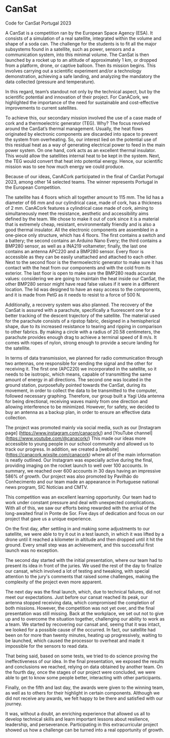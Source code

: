 # CanSat
Code for CanSat Portugal 2023

A CanSat is a competition ran by the European Space Agency (ESA). It consists of a simulation of a real satellite, integrated within the volume and shape of a soda can. The challenge for the students is to fit all the major subsystems found in a satellite, such as power, sensors and a communication system, into this minimal volume. The CanSat is then launched by a rocket up to an altitude of approximately 1 km, or dropped from a platform, drone, or captive balloon. Then its mission begins. This involves carrying out a scientific experiment and/or a technology demonstration, achieving a safe landing, and analyzing the mandatory the data collected (pressure and temperature).

In this regard, team’s standout not only by the technical aspect, but by the scientific potential and innovation of their project. For CanACork, we highlighted the importance of the need for sustainable and cost-effective improvements to current satellites.

To achieve this, our secondary mission involved the use of a case made of cork and a thermoelectric generator (TEG). Why? The focus revolved around the CanSat’s thermal management. Usually, the heat flows originated by electronic components are discarded into space to prevent the system from overheating. So, our interest lied on the potential use of this residual heat as a way of generating electrical power to feed in the main power system. On one hand, cork acts as an excellent thermal insulator. This would allow the satellites internal heat to be kept in the system. Next, the TEG would convert that heat into potential energy. Hence, our scientific mission was to see how much energy we could produce.
 
Because of our ideas, CanACork participated in the final of CanSat Portugal 2023, among other 14 selected teams. The winner represents Portugal in the European Competition. <a src="https://github.com/DuarteCruz6/CanSat_CanACork/blob/main/Logo/CanACork.png" 
alt="Our Logo" width="240" height="180" border="10" /></a>
 
The satellite has 4 floors which all together amount to 115 mm. The lid has a diameter of 66 mm and our cylindrical case, made of cork, has a thickness of 2 mm. CanACork features a cylindrical case made of cork, aiming to simultaneously meet the resistance, aesthetic and accessibility aims defined by the team. We chose to make it out of cork since it is a material that is extremely cheap, resistant, environmentally friendly and is also a good thermal insulator. All the electronic components are assembled in a one-piece only structure, which has 4 floors. The first contains a switch and a battery; the second contains an Arduino Nano Every; the third contains a BMP280 sensor, as well as a INA219 voltameter; finally, the last one contains an antenna APC220 and a BMP280 sensor. Every floor is accessible as they can be easily unattached and attached to each other. Next to the second floor is the thermoelectric generator to make sure it has contact with the heat from our components and with the cold from its exterior. The last floor is open to make sure the BMP280 reads accurate values: considering we are going to maintain the heat inside our CanSat, the other BMP280 sensor might have read false values if it were in a different location. The lid was designed to have an easy access to the components, and it is made from PetG as it needs to resist to a force of 500 N.
 
Additionally, a recovery system was also planned. The recovery of the CanSat is assured with a parachute, specifically a fluorescent one for a better tracking of the descent trajectory of the satellite. The material used for the parachute consists of a ripstop fabric, designed in a hemispherical shape, due to its increased resistance to tearing and ripping in comparison to other fabrics. By making a circle with a radius of 20.58 centimeters, the parachute provides enough drag to achieve a terminal speed of 8 m/s. It comes with ropes of nylon, strong enough to provide a secure landing for the satellite.
 
In terms of data transmission, we planned for radio communication through two antennas, one responsible for sending the signal and the other for receiving it. The first one (APC220) we incorporated in the satellite, so it needs to be isotropic, which means, capable of transmitting the same amount of energy in all directions. The second one was located in the ground station, purposefully pointed towards the CanSat, during its movement, in order to collect the data to be transmitted to the computer, followed necessary graphing. Therefore, our group built a Yagi Uda antenna for being directional, receiving waves mainly from one direction and allowing interference to be minimized. However, for safety, we decided to buy an antenna as a backup plan, in order to ensure an effective data collection.
 
The project was promoted mainly via social media, such as our [Instagram page] (https://www.instagram.com/canacork/) and [YouTube channel] (https://www.youtube.com/@canacork/) This made our ideas more accessible to young people in our school community and allowed us to track our progress.
In addition, we created a [website] (https://canacork.wixsite.com/canacork) where all of the main information is neatly outlined.
Our Instagram was especially active during the final, providing imaging on the rocket launch to well over 100 accounts. In summary, we reached over 600 accounts in 30 days having an impressive 586% of growth.
Our project was also promoted by Pavilhão do Conhecimento and our team made an appearance in Portuguese national news program, SIC Notícias and CMTV. 

This competition was an excellent learning opportunity. Our team had to work under constant pressure and deal with unexpected complications. With all of this, we saw our efforts being rewarded with the arrival of the long-awaited final in Ponte de Sor. Five days of dedication and focus on our project that gave us a unique experience.

On the first day, after settling in and making some adjustments to our satellite, we were able to try it out in a test launch, in which it was lifted by a drone until it reached a kilometer in altitude and then dropped until it hit the ground. Every small step was an achievement, and this successful first launch was no exception.

The second day started with the initial presentation, where our team had to present its idea in front of the juries. We used the rest of the day to finalize our cansat, which involved a lot of testing and tweaking, with special attention to the jury's comments that raised some challenges, making the complexity of the project even more apparent.

The next day was the final launch, which, due to technical failures, did not meet our expectations. Just before our cansat reached its peak, our antenna stopped receiving data, which compromised the completion of both missions. However, the competition was not yet over, and the final presentation was still missing. Back at the workplace, we set out not to give up and to overcome the situation together, challenging our ability to work as a team. We started by recovering our cansat and, seeing that it was intact, we looked for a possible cause of the occurred. In fact, our satellite had been on for more than twenty minutes, heating up progressively, waiting to be launched, which caused the processor to overheat and made it impossible for the sensors to read data.

That being said, based on some tests, we tried to do science proving the ineffectiveness of our idea. In the final presentation, we exposed the results and conclusions we reached, relying on data obtained by another team.
On the fourth day, once the stages of our project were concluded, we were able to get to know some people better, interacting with other participants.

Finally, on the fifth and last day, the awards were given to the winning team, as well as to others for their highlight in certain components. Although we did not receive any awards, we felt happy to be there and satisfied with our journey.

It was, without a doubt, an enriching experience that allowed us all to develop technical skills and learn important lessons about resilience, leadership, and perseverance. Participating in this extracurricular project showed us how a challenge can be turned into a real opportunity of growth.
